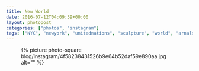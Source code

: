 ```yaml
---
title: New World
date: 2016-07-12T04:09:39+00:00
layout: photopost
categories: ["photos", "instagram"]
tags: ["NYC", "newyork", "unitednations", "sculpture", "world", "arnaldopomodoro"]
---
```


<figure class="photo photo--square">
  {% picture photo-square blog/instagram/4f58238431526b9e64b52daf59e890aa.jpg alt="" %}
</figure>


